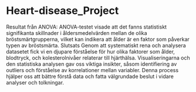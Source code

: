 # Heart-disease_Project
Resultat från ANOVA: ANOVA-testet visade att det fanns statistiskt signifikanta skillnader i åldersmedelvärden mellan de olika bröstsmärtgrupperna, vilket kan indikera att ålder är en faktor som påverkar typen av bröstsmärta.
Slutsats
Genom att systematiskt rena och analysera datasetet fick vi en djupare förståelse för hur olika faktorer som ålder, blodtryck, och kolesterolnivåer relaterar till hjärthälsa. Visualiseringarna och den statistiska analysen gav oss viktiga insikter, såsom identifiering av outliers och förståelse av korrelationer mellan variabler. Denna process hjälper oss att bättre förstå data och fatta välgrundade beslut i vidare analyser och tolkningar.
